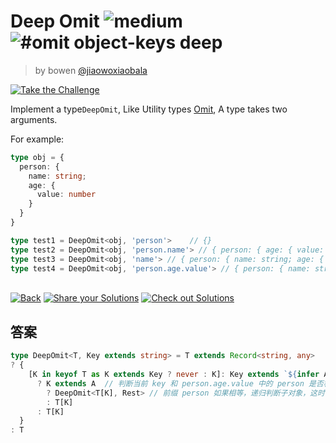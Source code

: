 <!--info-header-start--><h1>Deep Omit <img src="https://img.shields.io/badge/-medium-d9901a" alt="medium"/> <img src="https://img.shields.io/badge/-%23omit%20object--keys%20deep-999" alt="#omit object-keys deep"/></h1><blockquote><p>by bowen <a href="https://github.com/jiaowoxiaobala" target="_blank">@jiaowoxiaobala</a></p></blockquote><p><a href="https://tsch.js.org/29785/play" target="_blank"><img src="https://img.shields.io/badge/-Take%20the%20Challenge-3178c6?logo=typescript&logoColor=white" alt="Take the Challenge"/></a> </p><!--info-header-end-->

Implement a type`DeepOmit`, Like Utility types [Omit](https://www.typescriptlang.org/docs/handbook/utility-types.html#omittype-keys), A type takes two arguments.

For example:

```ts
type obj = {
  person: {
    name: string;
    age: {
      value: number
    }
  }
}

type test1 = DeepOmit<obj, 'person'>    // {}
type test2 = DeepOmit<obj, 'person.name'> // { person: { age: { value: number } } }
type test3 = DeepOmit<obj, 'name'> // { person: { name: string; age: { value: number } } }
type test4 = DeepOmit<obj, 'person.age.value'> // { person: { name: string; age: {} } }
```

<!--info-footer-start--><br><a href="../../README.md" target="_blank"><img src="https://img.shields.io/badge/-Back-grey" alt="Back"/></a> <a href="https://tsch.js.org/29785/answer" target="_blank"><img src="https://img.shields.io/badge/-Share%20your%20Solutions-teal" alt="Share your Solutions"/></a> <a href="https://tsch.js.org/29785/solutions" target="_blank"><img src="https://img.shields.io/badge/-Check%20out%20Solutions-de5a77?logo=awesome-lists&logoColor=white" alt="Check out Solutions"/></a> <!--info-footer-end-->

## 答案

```ts
type DeepOmit<T, Key extends string> = T extends Record<string, any> 
? {
    [K in keyof T as K extends Key ? never : K]: Key extends `${infer A}.${infer Rest}` // 分解 person.age.value 前缀
      ? K extends A  // 判断当前 key 和 person.age.value 中的 person 是否相等，相等才能进行下一步，否则 Key 传入一个 abc.age 也能通过测试用例，仓库中提供的测试用例没有考虑这一点
        ? DeepOmit<T[K], Rest> // 前缀 person 如果相等，递归判断子对象，这时可以把前缀 person. 去掉，把剩下的 age.value 传入下一次递归
        : T[K] 
      : T[K]
  }
: T
```

